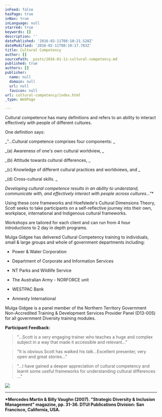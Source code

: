 ```yaml
---
inFeed: false
hasPage: true
inNav: true
inLanguage: null
starred: true
keywords: []
description: ''
datePublished: '2016-02-11T08:10:21.528Z'
dateModified: '2016-02-11T08:10:17.783Z'
title: Cultural Competency
author: []
sourcePath: _posts/2016-01-11-cultural-competency.md
published: true
authors: []
publisher:
  name: null
  domain: null
  url: null
  favicon: null
url: cultural-competency/index.html
_type: WebPage

---
```

Cultural competence has many definitions
and refers to an ability to interact effectively with people of different
cultures. 

One definition says:

_"...Cultural competence comprises four components: _

_(a)
Awareness of one's own cultural worldview, _

_(b) Attitude towards cultural differences, _

_(c) Knowledge of different cultural practices and worldviews, and _

_(d) Cross-cultural skills. _

_Developing cultural competence results in
an ability to understand, communicate with, and effectively interact with
people across cultures..."_\*

Using these core frameworks and Hoefstede's
Cultural Dimensions Theory, Scott seeks to take participants on a
self-reflective journey into their own, workplace, international and Indigenous
cultural frameworks. 

Workshops are tailored for each client and can run from 4
hour introductions to 2 day in depth programs.

Mulga Gidgee has delivered Cultural
Competency training to individuals, small & large groups and whole of government
departments including:

- Power & Water Corporation

- Department of Corporate and Information
Services

- NT Parks and Wildlife Service

- The Australian Army - NORFORCE unit

- WESTPAC Bank

- Amnesty International

Mulga Gidgee is a panel member of the
Northern Territory Government Non-Accredited Training & Development
Services Provider Panel (D13-005) for all government Diversity training
modules.

**Participant Feedback:**

> "...Scott is a very engaging trainer
> who teaches a huge and complex subject in a way that made it accessible and
> relevant..."

> "It is obvious Scott has walked his
> talk...Excellent presenter, very open and great stories..."

> "...I have gained a deeper
> appreciation of cultural competency and learnt some useful frameworks for
> understanding cultural differences ..."

![](https://s3-us-west-2.amazonaws.com/the-grid-img/p/d707c3dc19d2785562913c743cc2db354f51d2eb.jpg)

____

__\*Mercedes Martin & Billy Vaughn (2007).
"Strategic Diversity & Inclusion Management" magazine, pp. 31-36\.
DTUI Publications Division: San Francisco, California, USA.__